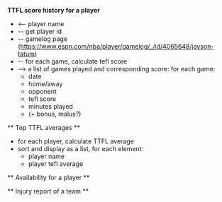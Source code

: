 **TTFL score history for a player**
- <-- player name
- -- get player id
- -- gamelog page (https://www.espn.com/nba/player/gamelog/_/id/4065648/jayson-tatum)
- -- for each game, calculate tefl score
- --> a list of games played and corresponding score: for each game:
    - date
    - home/away
    - opponent
    - tefl score
    - minutes played
    - (+ bonus, malus?)

** Top TTFL averages **
- for each player, calculate TTFL average
- sort and display as a list, for each element:
    - player name
    - player tefl average

** Availability for a player **

** Injury report of a team **